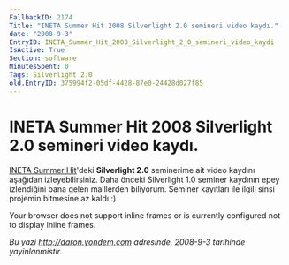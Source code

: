 ```yaml
---
FallbackID: 2174
Title: "INETA Summer Hit 2008 Silverlight 2.0 semineri video kaydı."
date: "2008-9-3"
EntryID: INETA_Summer_Hit_2008_Silverlight_2_0_semineri_video_kaydi
IsActive: True
Section: software
MinutesSpent: 0
Tags: Silverlight 2.0
old.EntryID: 375994f2-05df-4428-87e0-24428d027f85
---
```

# INETA Summer Hit 2008 Silverlight 2.0 semineri video kaydı.
[INETA Summer
Hit](http://daron.yondem.com/tr/post/7a13b13a-ce73-4ca0-b106-5da96c78a08c)'deki
**Silverlight 2.0** seminerime ait video kaydını aşağıdan
izleyebilirsiniz. Daha önceki Silverlight 1.0 seminer kaydının epey
izlendiğini bana gelen maillerden biliyorum. Seminer kayıtları ile
ilgili sinsi projemin bitmesine az kaldı :)

Your browser does not support inline frames or is currently configured
not to display inline frames.



*Bu yazi http://daron.yondem.com adresinde, 2008-9-3 tarihinde yayinlanmistir.*

